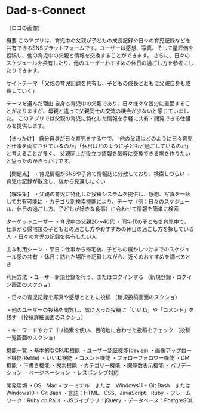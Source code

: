 # Dad-s-Connect
（ロゴの画像）

概要
このアプリは、育児中の父親が子どもの成長記録や日々の育児記録などを共有できるSNSプラットフォームです。ユーザーは感想、写真、そして星評価を投稿し、他の育児中の父親と情報を交換することができます。
さらに、日々のスケジュールを共有したり、他のユーザーおすすめの休日の過ごし方を参考にしたりできます。

サイトテーマ
「父親の育児記録を共有し、子どもの成長とともに父親自身も成長していく」

テーマを選んだ理由
自身も育児中の父親であり、日々様々な苦労に直面することがありますが、母親と違って父親同士の交流の機会が少ないと感じていました。
このアプリでは父親の育児に特化した情報を手軽に共有・閲覧できる仕組みを提供します。

【きっかけ】
自分自身が日々育児をする中で、「他の父親はどのように日々育児と仕事を両立させているのか」「休日はどのように子どもと過ごしているのか」と考えることが多く、
父親同士が役立つ情報を気軽に交換できる場を作りたいと思ったのがきっかけです。

【問題点】
・育児情報がSNSや子育て情報誌に分散しており、検索しづらい
・育児の記録が散逸し、後から見返しにくい

【解決策】
・父親の育児に特化した投稿システムを提供し、感想、写真を一括して共有可能に
・カテゴリ別検索機能により、テーマ（例：日々のスケジュール、休日の過ごし方、子どもが好きな食事）に合わせて情報を簡単に検索

ターゲットユーザー
・育児中の父親20〜40代
・同年代の子どもを育児中で、仕事から帰宅後の子どもとの過ごし方やおすすめの休日の過ごし方を探している人
・日々の育児の記録を共有したい人

主な利用シーン
・平日：仕事から帰宅後、子どもの寝かしつけまでのスケジュール感の共有
・休日：訪れた場所を記録しながら、近くのおすすめを調べるとき

利用方法
・ユーザー新規登録を行う、またはログインする
（新規登録・ログイン画面のスクショ）

・日々の育児記録を写真や感想とともに投稿
（新規投稿画面のスクショ）

・他のユーザーの投稿を閲覧し、気に入った投稿に「いいね」や「コメント」を残す
（投稿詳細画面のスクショ）

・キーワードやカテゴリ検索を使い、目的地に合わせた投稿をチェック
（投稿一覧画面のスクショ）

機能一覧
・基本的なCRUD機能
・ユーザー認証機能(devise)
・画像アップロード機能(Refile)
・いいね機能
・コメント機能
・フォローフォロワー機能
・DM機能
・下書き機能
・検索機能
・カテゴリー機能
・閲覧数表示機能
・バリデーション
・ページネーション
・レスポンシブ対応

開発環境
・OS：Mac + ターミナル　または　Windows11 + Git Bash　または　Windows10 + Git Bash
・言語：HTML、CSS、JavaScript、Ruby
・フレームワーク：Ruby on Rails
・JSライブラリ：jQuery
・データベース：PostgreSQL
